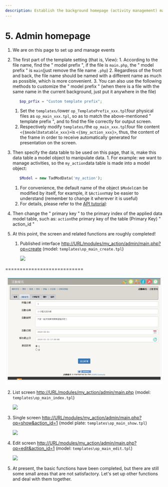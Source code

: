 ```yaml
---
description: Establish the background homepage (activity management) main.php
---
```


# 5. Admin homepage

1. We are on this page to set up and manage events
2. The first part of the template setting \(that is, View\): 1. According to the file name, find the " model prefix ", if the file is `main.php`, the " model prefix " is `main`\(just remove the file name `.php`\) 2. Regardless of the front and back, the file name should be named with a different name as much as possible, which is more convenient. 3. You can also use the following methods to customize the " model prefix " \(when there is a file with the same name in the current background, just put it anywhere in the file\)

   ```php
      $op_prfix = "Custom template prefix";
   ```

   1. Set the `templates/`lower `op_TemplatePrefix_xxx.tpl`four physical files as `op_main_xxx.tpl`, so as to match the above-mentioned " template prefix ", and to find the file correctly for output screen.
   2. Respectively modify `templates/`the `op_main_xxx.tpl`four file content `<{$modelDatatable_xxx}>`is `<{$my_action_xxx}>`, thus, the content of the frame in order to receive automatically generated for presentation on the screen.

3. Then specify the data table to be used on this page, that is, make this data table a model object to manipulate data. 1. For example: we want to manage activities, so the `my_action`data table is made into a model object:

   ```php
      $Model = new TadModData('my_action');
   ```

   1. For convenience, the default name of the object `$Model`can be modified by itself, for example, it `$Action`may be easier to understand \(remember to change it wherever it is useful\)
   2. For details, please refer to the [API tutorial](https://xoops.gitbook.io/jill-lazy-framework-api/3.tadmoddata-class/3.tadmoddata-class):  

4. Then change the " primary key " to the primary index of the applied data model table, such as: `action`the primary key of the table \(Primary Key\) " action\_id "
5. At this point, the screen and related functions are roughly completed!
   1. Published interface [http://URL/modules/my\_action/admin/main.php?op=create](http://URL/modules/my_action/admin/main.php?op=create) \(model: `templates\op_main_create.tpl`\) 

      ![](https://campus-xoops.tn.edu.tw/uploads/tad_book3/image/47/%E7%81%AB%E7%8B%90%E6%88%AA%E5%9B%BE_2020-05-28T00-27-21.373Z.png)
    

===========================

![](.gitbook/assets/210b75f4.png)

   2. List screen [http://URL/modules/my\_action/admin/main.php](http://URL/modules/my_action/admin/main.php) \(model: `templates\op_main_index.tpl`\) 

      ![](https://campus-xoops.tn.edu.tw/uploads/tad_book3/image/47/%E7%81%AB%E7%8B%90%E6%88%AA%E5%9B%BE_2020-05-28T08-09-29.750Z.png)

   3. Single screen [http://URL/modules/my\_action/admin/main.php?op=show&action\_id=1](http://URL/modules/my_action/admin/main.php?op=show&action_id=1) \(model plate: `templates\op_main_show.tpl`\) 

      ![](https://campus-xoops.tn.edu.tw/uploads/tad_book3/image/47/%E7%81%AB%E7%8B%90%E6%88%AA%E5%9B%BE_2020-05-28T00-41-56.490Z.png)

   4. Edit screen [http://URL/modules/my\_action/admin/main.php?op=edit&action\_id=1](http://URL/modules/my_action/admin/main.php?op=edit&action_id=1) \(model: `templates\op_main_edit.tpl`\) 

      ![](https://campus-xoops.tn.edu.tw/uploads/tad_book3/image/47/%E7%81%AB%E7%8B%90%E6%88%AA%E5%9B%BE_2020-05-28T00-44-28.429Z.png)

   5. At present, the basic functions have been completed, but there are still some small areas that are not satisfactory. Let's set up other functions and deal with them together.


